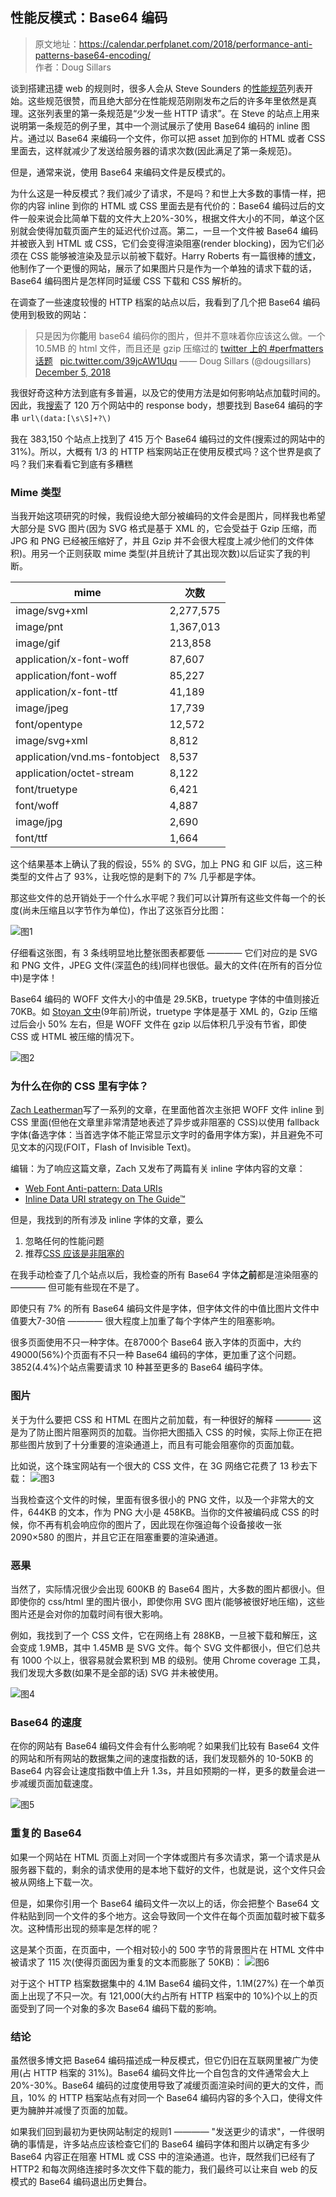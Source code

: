 ## 性能反模式：Base64 编码

>原文地址：https://calendar.perfplanet.com/2018/performance-anti-patterns-base64-encoding/  
>作者：Doug Sillars

谈到搭建迅捷 web 的规则时，很多人会从 Steve Sounders 的[性能规范](http://stevesouders.com/hpws/rules.php)列表开始。这些规范很赞，而且绝大部分在性能规范刚刚发布之后的许多年里依然是真理。这张列表里的第一条规范是“少发一些 HTTP 请求”。在 Steve 的站点上用来说明第一条规范的例子里，其中一个测试展示了使用 Base64 编码的 inline 图片。通过以 Base64 来编码一个文件，你可以把 asset 加到你的 HTML 或者 CSS 里面去，这样就减少了发送给服务器的请求次数(因此满足了第一条规范)。

但是，通常来说，使用 Base64 来编码文件是反模式的。

为什么这是一种反模式？我们减少了请求，不是吗？和世上大多数的事情一样，把你的内容 inline 到你的 HTML 或 CSS 里面去是有代价的：Base64 编码过后的文件一般来说会比简单下载的文件大上20%-30%，根据文件大小的不同，单这个区别就会使得加载页面产生的延迟代价过高。第二，一旦一个文件被 Base64 编码并被嵌入到 HTML 或 CSS，它们会变得渲染阻塞(render blocking)，因为它们必须在 CSS 能够被渲染及显示以前被下载好。Harry Roberts 有一篇很棒的[博文](https://csswizardry.com/2017/02/base64-encoding-and-performance-part-2/)，他制作了一个更慢的网站，展示了如果图片只是作为一个单独的请求下载的话，Base64 编码图片是怎样同时延缓 CSS 下载和 CSS 解析的。

在调查了一些速度较慢的 HTTP 档案的站点以后，我看到了几个把 Base64 编码使用到极致的网站：
>只是因为你**能**用 base64 编码你的图片，但并不意味着你应该这么做。一个 10.5MB 的 html 文件，而且还是 gzip 压缩过的 [twitter 上的 #perfmatters 话题](https://twitter.com/hashtag/perfmatters?src=hash&ref_src=twsrc%5Etfw)  &nbsp; [pic.twitter.com/39jcAW1Uqu](https://twitter.com/dougsillars/status/1070428949753278469/photo/1)
>—— Doug Sillars (@dougsillars) [December 5, 2018](https://twitter.com/dougsillars/status/1070428949753278469?ref_src=twsrc%5Etfw)

我很好奇这种方法到底有多普遍，以及它的使用方法是如何影响站点加载时间的。因此，我[搜索](https://bigquery.cloud.google.com/savedquery/554669893916:ab8efa3724f847fdac26ae595afaf302)了 120 万个网站中的 response body，想要找到 Base64 编码的字串 `url\(data:[\s\S]+?\)`

我在 383,150 个站点上找到了 415 万个 Base64 编码过的文件(搜索过的网站中的31%)。所以，大概有 1/3 的 HTTP 档案网站正在使用反模式吗？这个世界是疯了吗？我们来看看它到底有多糟糕

### Mime 类型

当我开始这项研究的时候，我假设绝大部分被编码的文件会是图片，同样我也希望大部分是 SVG 图片(因为 SVG 格式是基于 XML 的，它会受益于 Gzip 压缩，而 JPG 和 PNG 已经被压缩好了，并且 Gzip 并不会很大程度上减少他们的文件体积)。用另一个正则获取 mime 类型(并且统计了其出现次数)以后证实了我的判断。

mime 						| 次数			|
--------------------------- | ------------- |
image/svg+xml 				| 2,277,575		|
image/pnt					| 1,367,013		|
image/gif					| 213,858		|
application/x-font-woff		| 87,607		|
application/font-woff		| 85,227		|
application/x-font-ttf		| 41,189		|
image/jpeg					| 17,739		|
font/opentype				| 12,572		|
image/svg+xml				| 8,812			|
application/vnd.ms-fontobject |	8,537		|
application/octet-stream	| 8,122			|
font/truetype				| 6,421			|
font/woff					| 4,887			|
image/jpg					| 2,690			|
font/ttf					| 1,664			|

这个结果基本上确认了我的假设，55% 的 SVG，加上 PNG 和 GIF 以后，这三种类型的文件占了 93%，让我吃惊的是剩下的 7% 几乎都是字体。

那这些文件的总开销处于一个什么水平呢？我们可以计算所有这些文件每一个的长度(尚未压缩且以字节作为单位)，作出了这张百分比图：

![图1](https://calendar.perfplanet.com/wp-content/uploads/2018/12/doug/1.png)

仔细看这张图，有 3 条线明显地比整张图表都要低 ———— 它们对应的是 SVG 和 PNG 文件，JPEG 文件(深蓝色的线)同样也很低。最大的文件(在所有的百分位中)是字体！

Base64 编码的 WOFF 文件大小的中值是 29.5KB，truetype 字体的中值则接近 70KB。如 [Stoyan 文中](https://www.phpied.com/gzip-your-font-face-files/)(9年前)所说，truetype 字体是基于 XML 的，Gzip 压缩过后会小 50% 左右，但是 WOFF 文件在 gzip 以后体积几乎没有节省，即使 CSS 或 HTML 被压缩的情况下。

![图2](https://github.com/isjanuary/speed/blob/master/images/2018.12/2.png?raw=true)

### 为什么在你的 CSS 里有字体？

[Zach Leatherman](https://www.filamentgroup.com/lab/font-events.html)写了一系列的文章，在里面他首次主张把 WOFF 文件 inline 到 CSS 里面(但他在文章里非常清楚地表述了异步或非阻塞的 CSS)以使用 fallback 字体(备选字体：当首选字体不能正常显示文字时的备用字体方案)，并且避免不可见文本的闪现(FOIT，Flash of Invisible Text)。

编辑：为了响应这篇文章，Zach 又发布了两篇有关 inline 字体内容的文章：
* [Web Font Anti-pattern: Data URIs](https://www.zachleat.com/web/web-font-data-uris/)
* [Inline Data URI strategy on The Guide™](https://www.zachleat.com/web/comprehensive-webfonts/#inline-data-uri)

但是，我找到的所有涉及 inline 字体的文章，要么

1. 忽略任何的性能问题
2. 推荐[CSS 应该是非阻塞的](https://www.bramstein.com/writing/web-font-anti-patterns-inlining.html)

在我手动检查了几个站点以后，我检查的所有 Base64 字体**之前**都是渲染阻塞的 ———— 但可能有些现在不是了。

即使只有 7% 的所有 Base64 编码文件是字体，但字体文件的中值比图片文件中值要大7-30倍 ———— 很大程度上加重了每个字体产生的阻塞影响。

很多页面使用不只一种字体。在87000个 Base64 嵌入字体的页面中，大约49000(56%)个页面有不只一种 Base64 编码的字体，更加重了这个问题。3852(4.4%)个站点需要请求 10 种甚至更多的 Base64 编码字体。

### 图片

关于为什么要把 CSS 和 HTML 在图片之前加载，有一种很好的解释 ———— 这是为了防止图片阻塞网页的加载。当你把大图插入 CSS 的时候，实际上你正在把那些图片放到了十分重要的渲染通道上，而且有可能会阻塞你的页面加载。

比如说，这个珠宝网站有一个很大的 CSS 文件，在 3G 网络它花费了 13 秒去下载：
![图3](https://github.com/isjanuary/speed/blob/master/images/2018.12/3.png?raw=true)

当我检查这个文件的时候，里面有很多很小的 PNG 文件，以及一个非常大的文件，644KB 的文本，作为 PNG 大小是 458KB。当你的文件被编码成 CSS 的时候，你不再有机会响应你的图片了，因此现在你强迫每个设备接收一张 2090×580 的图片，并且它正在阻塞重要的渲染通道。

### 恶果

当然了，实际情况很少会出现 600KB 的 Base64 图片，大多数的图片都很小。但即使你的 css/html 里的图片很小，即使你用 SVG 图片(能够被很好地压缩)，这些图片还是会对你的加载时间有很大影响。

例如，我找到了一个 CSS 文件，它在网络上有 288KB，一旦被下载和解压，这会变成 1.9MB，其中 1.45MB 是 SVG 文件。每个 SVG 文件都很小，但它们总共有 1000 个以上，很容易就会累积到 MB 的级别。使用 Chrome coverage 工具，我们发现大多数(如果不是全部的话) SVG 并未被使用。

![图4](https://github.com/isjanuary/speed/blob/master/images/2018.12/4.png?raw=true)

### Base64 的速度

在你的网站有 Base64 编码文件会有什么影响呢？如果我们比较有 Base64 文件的网站和所有网站的数据集之间的速度指数的话，我们发现额外的 10-50KB 的 Base64 内容会让速度指数中值上升 1.3s，并且如预期的一样，更多的数量会进一步减缓页面加载速度。

![图5](https://github.com/isjanuary/speed/blob/master/images/2018.12/5.png?raw=true)

### 重复的 Base64

如果一个网站在 HTML 页面上对同一个字体或图片有多次请求，第一个请求是从服务器下载的，剩余的请求使用的是本地下载好的文件，也就是说，这个文件只会被从网络上下载一次。

但是，如果你引用一个 Base64 编码文件一次以上的话，你会把整个 Base64 文件粘贴到同一个文件的多个地方。这会导致同一个文件在每个页面加载时被下载多次。这种情形出现的频率是怎样的呢？

这是某个页面，在页面中，一个相对较小的 500 字节的背景图片在 HTML 文件中被请求了 115 次(使得页面因为重复的文本而膨胀了 50KB)：
![图6](https://github.com/isjanuary/speed/blob/master/images/2018.12/6.png?raw=true)

对于这个 HTTP 档案数据集中的 4.1M Base64 编码文件，1.1M(27%) 在一个单页面上出现了不只一次。有 121,000(大约占所有 HTTP 档案中的 10%)个以上的页面受到了同一个对象的多次 Base64 编码下载的影响。

### 结论

虽然很多博文把 Base64 编码描述成一种反模式，但它仍旧在互联网里被广为使用(占 HTTP 档案的 31%)。Base64 编码文件比一个自包含的文件通常会大上 20%-30%。Base64 编码的过度使用导致了减缓页面渲染时间的更大的文件，而且，10% 的 HTTP 档案站点有对同一个 Base64 编码内容的多个入口，使得文件更为臃肿并减慢了页面的加载。

如果我们回到最初为更快网站制定的规则1 ———— "发送更少的请求"，一件很明确的事情是，许多站点应该检查它们的 Base64 编码字体和图片以确定有多少 Base64 内容正在阻塞 HTML 或 CSS 中的渲染通道。也许，既然我们已经有了 HTTP2 和每次网络连接时多次文件下载的能力，我们最终可以让来自 web 的反模式的 Base64 编码退出历史舞台。
